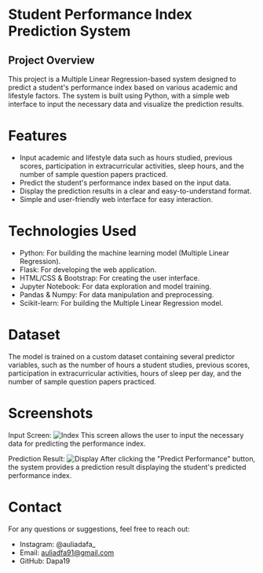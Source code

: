 # Student Performance Index Prediction System
## Project Overview
This project is a Multiple Linear Regression-based system designed to predict a student's performance index based on various academic and lifestyle factors. The system is built using Python, with a simple web interface to input the necessary data and visualize the prediction results.

# Features
- Input academic and lifestyle data such as hours studied, previous scores, participation in extracurricular activities, sleep hours, and the number of sample question papers practiced.
- Predict the student's performance index based on the input data.
- Display the prediction results in a clear and easy-to-understand format.
- Simple and user-friendly web interface for easy interaction.

# Technologies Used
- Python: For building the machine learning model (Multiple Linear Regression).
- Flask: For developing the web application.
- HTML/CSS & Bootstrap: For creating the user interface.
- Jupyter Notebook: For data exploration and model training.
- Pandas & Numpy: For data manipulation and preprocessing.
- Scikit-learn: For building the Multiple Linear Regression model.

# Dataset
The model is trained on a custom dataset containing several predictor variables, such as the number of hours a student studies, previous scores, participation in extracurricular activities, hours of sleep per day, and the number of sample question papers practiced.

# Screenshots
Input Screen:
![Index](https://github.com/user-attachments/assets/22a299f7-5421-483a-aa00-16a2cc569804)
This screen allows the user to input the necessary data for predicting the performance index.

Prediction Result:
![Display](https://github.com/user-attachments/assets/e1add1c6-68d1-444d-afa8-50b6ea72ae95)
After clicking the "Predict Performance" button, the system provides a prediction result displaying the student's predicted performance index.

# Contact
For any questions or suggestions, feel free to reach out:

- Instagram: @auliadafa_
- Email: auliadfa91@gmail.com
- GitHub: Dapa19


